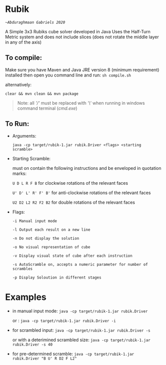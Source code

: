 # Rubik
_*`~Abduraghmaan Gabriels 2020`*_

A Simple 3x3 Rubiks cube solver developed in Java
Uses the Half-Turn Metric system and does not include slices
(does not rotate the middle layer in any of the axis)
## To compile:
Make sure you have Maven and Java JRE version 8 (minimum requirement) installed
then open you command line and run:
`sh compile.sh`
>
alternatively:
>
`clear && mvn clean && mvn package`
>Note: all *'/'* must be replaced with *'\\'* when running in windows command terminal (*cmd.exe*)
## To Run:
- Arguments:
	>
	`java -cp target/rubik-1.jar rubik.Driver <flags> <starting scramble>`
>
- Starting Scramble:
	>
	must on contain the following instructions and be enveloped in quotation marks:
	>
	`U D L R F B` for clockwise rotations of the relevant faces
	>
	`U' D' L' R' F' B'` for anti-clockwise rotations of the relevant faces
	>
	`U2 D2 L2 R2 F2 B2` for double rotations of the relevant faces
>
- Flags:
	>
	`-i	Manual input mode`
	>
	`-l	Output each result on a new line`
	>
	`-n	Do not display the solution`
	>
	`-o No visual representation of cube`
	>
	`-v Display visual state of cube after each instruction`
	>
	`-s AutoScramble on, accepts a numeric parameter for number of scrambles`
	>
	`-p Display Soloution in different stages`
>
# Examples
- in manual input mode:
	`java -cp target/rubik-1.jar rubik.Driver`
	>
	or : `java -cp target/rubik-1.jar rubik.Driver -i`
>
- for scrambled input:
	`java -cp target/rubik-1.jar rubik.Driver -s`
	>
	or with a deterimined scrambled size: `java -cp target/rubik-1.jar rubik.Driver -s 40`
>
- for pre-determined scramble:
	`java -cp target/rubik-1.jar rubik.Driver "B U' R D2 F L2"`